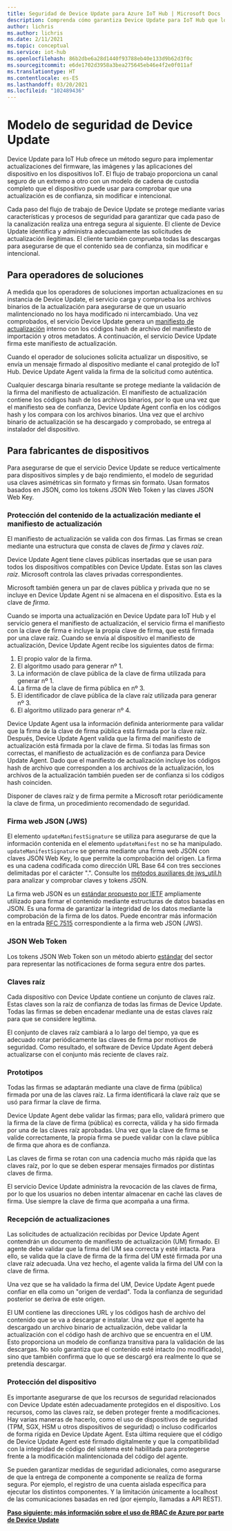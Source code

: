 ```yaml
---
title: Seguridad de Device Update para Azure IoT Hub | Microsoft Docs
description: Comprenda cómo garantiza Device Update para IoT Hub que los dispositivos se actualizan de forma segura.
author: lichris
ms.author: lichris
ms.date: 2/11/2021
ms.topic: conceptual
ms.service: iot-hub
ms.openlocfilehash: 86b2dbe6a28d1440f93788eb40e133d9b62d3f0c
ms.sourcegitcommit: e6de1702d3958a3bea275645eb46e4f2e0f011af
ms.translationtype: HT
ms.contentlocale: es-ES
ms.lasthandoff: 03/20/2021
ms.locfileid: "102489436"
---
```

# <a name="device-update-security-model"></a>Modelo de seguridad de Device Update

Device Update para IoT Hub ofrece un método seguro para implementar actualizaciones del firmware, las imágenes y las aplicaciones del dispositivo en los dispositivos IoT. El flujo de trabajo proporciona un canal seguro de un extremo a otro con un modelo de cadena de custodia completo que el dispositivo puede usar para comprobar que una actualización es de confianza, sin modificar e intencional.

Cada paso del flujo de trabajo de Device Update se protege mediante varias características y procesos de seguridad para garantizar que cada paso de la canalización realiza una entrega segura al siguiente. El cliente de Device Update identifica y administra adecuadamente las solicitudes de actualización ilegítimas. El cliente también comprueba todas las descargas para asegurarse de que el contenido sea de confianza, sin modificar e intencional.

## <a name="for-solution-operators"></a>Para operadores de soluciones

A medida que los operadores de soluciones importan actualizaciones en su instancia de Device Update, el servicio carga y comprueba los archivos binarios de la actualización para asegurarse de que un usuario malintencionado no los haya modificado ni intercambiado. Una vez comprobados, el servicio Device Update genera un [manifiesto de actualización](./update-manifest.md) interno con los códigos hash de archivo del manifiesto de importación y otros metadatos. A continuación, el servicio Device Update firma este manifiesto de actualización.

Cuando el operador de soluciones solicita actualizar un dispositivo, se envía un mensaje firmado al dispositivo mediante el canal protegido de IoT Hub. Device Update Agent valida la firma de la solicitud como auténtica. 

Cualquier descarga binaria resultante se protege mediante la validación de la firma del manifiesto de actualización. El manifiesto de actualización contiene los códigos hash de los archivos binarios, por lo que una vez que el manifiesto sea de confianza, Device Update Agent confía en los códigos hash y los compara con los archivos binarios. Una vez que el archivo binario de actualización se ha descargado y comprobado, se entrega al instalador del dispositivo.

## <a name="for-device-builders"></a>Para fabricantes de dispositivos

Para asegurarse de que el servicio Device Update se reduce verticalmente para dispositivos simples y de bajo rendimiento, el modelo de seguridad usa claves asimétricas sin formato y firmas sin formato. Usan formatos basados en JSON, como los tokens JSON Web Token y las claves JSON Web Key.

### <a name="securing-update-content-via-the-update-manifest"></a>Protección del contenido de la actualización mediante el manifiesto de actualización

El manifiesto de actualización se valida con dos firmas. Las firmas se crean mediante una estructura que consta de claves de *firma* y claves *raíz*.

Device Update Agent tiene claves públicas insertadas que se usan para todos los dispositivos compatibles con Device Update. Estas son las claves *raíz*. Microsoft controla las claves privadas correspondientes.

Microsoft también genera un par de claves pública y privada que no se incluye en Device Update Agent ni se almacena en el dispositivo. Esta es la clave de *firma*.

Cuando se importa una actualización en Device Update para IoT Hub y el servicio genera el manifiesto de actualización, el servicio firma el manifiesto con la clave de firma e incluye la propia clave de firma, que está firmada por una clave raíz. Cuando se envía al dispositivo el manifiesto de actualización, Device Update Agent recibe los siguientes datos de firma:

1. El propio valor de la firma.
2. El algoritmo usado para generar nº 1.
3. La información de clave pública de la clave de firma utilizada para generar nº 1.
4. La firma de la clave de firma pública en nº 3.
5. El identificador de clave pública de la clave raíz utilizada para generar nº 3.
6. El algoritmo utilizado para generar nº 4.

Device Update Agent usa la información definida anteriormente para validar que la firma de la clave de firma pública está firmada por la clave raíz. Después, Device Update Agent valida que la firma del manifiesto de actualización está firmada por la clave de firma. Si todas las firmas son correctas, el manifiesto de actualización es de confianza para Device Update Agent. Dado que el manifiesto de actualización incluye los códigos hash de archivo que corresponden a los archivos de la actualización, los archivos de la actualización también pueden ser de confianza si los códigos hash coinciden.

Disponer de claves raíz y de firma permite a Microsoft rotar periódicamente la clave de firma, un procedimiento recomendado de seguridad.

### <a name="json-web-signature-jws"></a>Firma web JSON (JWS)

El elemento `updateManifestSignature` se utiliza para asegurarse de que la información contenida en el elemento `updateManifest` no se ha manipulado. `updateManifestSignature` se genera mediante una firma web JSON con claves JSON Web Key, lo que permite la comprobación del origen. La firma es una cadena codificada como dirección URL Base 64 con tres secciones delimitadas por el carácter ".".  Consulte los [métodos auxiliares de jws_util.h](https://github.com/Azure/iot-hub-device-update/tree/main/src/utils/jws_utils) para analizar y comprobar claves y tokens JSON.

La firma web JSON es un [estándar propuesto por IETF](https://tools.ietf.org/html/rfc7515) ampliamente utilizado para firmar el contenido mediante estructuras de datos basadas en JSON. Es una forma de garantizar la integridad de los datos mediante la comprobación de la firma de los datos. Puede encontrar más información en la entrada [RFC 7515](https://www.rfc-editor.org/info/rfc7515) correspondiente a la firma web JSON (JWS).

### <a name="json-web-token"></a>JSON Web Token

Los tokens JSON Web Token son un método abierto [estándar](https://tools.ietf.org/html/rfc7519) del sector para representar las notificaciones de forma segura entre dos partes.

### <a name="root-keys"></a>Claves raíz

Cada dispositivo con Device Update contiene un conjunto de claves raíz. Estas claves son la raíz de confianza de todas las firmas de Device Update. Todas las firmas se deben encadenar mediante una de estas claves raíz para que se considere legítima.

El conjunto de claves raíz cambiará a lo largo del tiempo, ya que es adecuado rotar periódicamente las claves de firma por motivos de seguridad. Como resultado, el software de Device Update Agent deberá actualizarse con el conjunto más reciente de claves raíz. 

### <a name="signatures"></a>Prototipos

Todas las firmas se adaptarán mediante una clave de firma (pública) firmada por una de las claves raíz. La firma identificará la clave raíz que se usó para firmar la clave de firma. 

Device Update Agent debe validar las firmas; para ello, validará primero que la firma de la clave de firma (pública) es correcta, válida y ha sido firmada por una de las claves raíz aprobadas. Una vez que la clave de firma se valide correctamente, la propia firma se puede validar con la clave pública de firma que ahora es de confianza.

Las claves de firma se rotan con una cadencia mucho más rápida que las claves raíz, por lo que se deben esperar mensajes firmados por distintas claves de firma. 

El servicio Device Update administra la revocación de las claves de firma, por lo que los usuarios no deben intentar almacenar en caché las claves de firma. Use siempre la clave de firma que acompaña a una firma.

### <a name="receiving-updates"></a>Recepción de actualizaciones

Las solicitudes de actualización recibidas por Device Update Agent contendrán un documento de manifiesto de actualización (UM) firmado. El agente debe validar que la firma del UM sea correcta y esté intacta. Para ello, se valida que la clave de firma de la firma del UM esté firmada por una clave raíz adecuada. Una vez hecho, el agente valida la firma del UM con la clave de firma.

Una vez que se ha validado la firma del UM, Device Update Agent puede confiar en ella como un "origen de verdad". Toda la confianza de seguridad posterior se deriva de este origen. 

El UM contiene las direcciones URL y los códigos hash de archivo del contenido que se va a descargar e instalar. Una vez que el agente ha descargado un archivo binario de actualización, debe validar la actualización con el código hash de archivo que se encuentra en el UM. Esto proporciona un modelo de confianza transitiva para la validación de las descargas. No solo garantiza que el contenido esté intacto (no modificado), sino que también confirma que lo que se descargó era realmente lo que se pretendía descargar. 

### <a name="securing-the-device"></a>Protección del dispositivo

Es importante asegurarse de que los recursos de seguridad relacionados con Device Update estén adecuadamente protegidos en el dispositivo. Los recursos, como las claves raíz, se deben proteger frente a modificaciones. Hay varias maneras de hacerlo, como el uso de dispositivos de seguridad (TPM, SGX, HSM u otros dispositivos de seguridad) o incluso codificarlos de forma rígida en Device Update Agent. Esta última requiere que el código de Device Update Agent esté firmado digitalmente y que la compatibilidad con la integridad de código del sistema esté habilitada para protegerse frente a la modificación malintencionada del código del agente.

Se pueden garantizar medidas de seguridad adicionales, como asegurarse de que la entrega de componente a componente se realiza de forma segura. Por ejemplo, el registro de una cuenta aislada específica para ejecutar los distintos componentes. Y la limitación únicamente a localhost de las comunicaciones basadas en red (por ejemplo, llamadas a API REST).

**[Paso siguiente: más información sobre el uso de RBAC de Azure por parte de Device Update](.\device-update-control-access.md)**